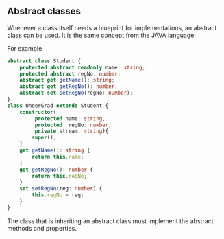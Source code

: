 ## Abstract classes
Whenever a class itself needs a blueprint for implementations, an abstract class can be used.
It is the same concept from the JAVA language.

For example
```ts
abstract class Student {
	protected abstract readonly name: string;
	protected abstract regNo: number;
	abstract get getName(): string;
	abstract get getRegNo(): number;
	abstract set setRegNo(regNo: number);
}
class UnderGrad extends Student {
	constructor(
		 protected name: string, 
		 protected  regNo: number, 
		 private stream: string){
		super();
	}
	get getName(): string {
		return this.name;
	}
	get getRegNo(): number {
		return this.regNo;
	}
	set setRegNo(reg: number) {
		this.regNo = reg;
	}
}
```

The class that is inheriting an abstract class must implement the abstract methods and properties.